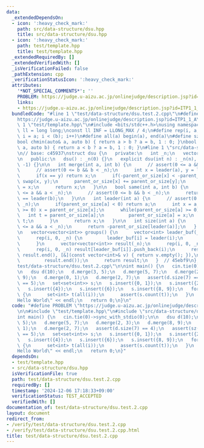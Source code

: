 ```yaml
---
data:
  _extendedDependsOn:
  - icon: ':heavy_check_mark:'
    path: src/data-structure/dsu.hpp
    title: src/data-structure/dsu.hpp
  - icon: ':heavy_check_mark:'
    path: test/template.hpp
    title: test/template.hpp
  _extendedRequiredBy: []
  _extendedVerifiedWith: []
  _isVerificationFailed: false
  _pathExtension: cpp
  _verificationStatusIcon: ':heavy_check_mark:'
  attributes:
    '*NOT_SPECIAL_COMMENTS*': ''
    PROBLEM: https://judge.u-aizu.ac.jp/onlinejudge/description.jsp?id=ITP1_1_A
    links:
    - https://judge.u-aizu.ac.jp/onlinejudge/description.jsp?id=ITP1_1_A
  bundledCode: "#line 1 \"test/data-structure/dsu.test.2.cpp\"\n#define PROBLEM \"\
    https://judge.u-aizu.ac.jp/onlinejudge/description.jsp?id=ITP1_1_A\"\n\n#line\
    \ 1 \"test/template.hpp\"\n#include <bits/stdc++.h>\nusing namespace std;\nusing\
    \ ll = long long;\nconst ll INF = LLONG_MAX / 4;\n#define rep(i, a, b) for(ll\
    \ i = a; i < (b); i++)\n#define all(a) begin(a), end(a)\n#define sz(a) ssize(a)\n\
    bool chmin(auto& a, auto b) { return a > b ? a = b, 1 : 0; }\nbool chmax(auto&\
    \ a, auto b) { return a < b ? a = b, 1 : 0; }\n#line 1 \"src/data-structure/dsu.hpp\"\
    \n// base: c45937\nstruct dsu {\n   private:\n   int _n;\n   vector<int> parent_or_size;\n\
    \n   public:\n   dsu() : _n(0) {}\n   explicit dsu(int n) : _n(n), parent_or_size(n,\
    \ -1) {}\n\n   int merge(int a, int b) {\n      // assert(0 <= a && a < _n);\n\
    \      // assert(0 <= b && b < _n);\n      int x = leader(a), y = leader(b);\n\
    \      if(x == y) return x;\n      if(-parent_or_size[x] < -parent_or_size[y])\
    \ swap(x, y);\n      parent_or_size[x] += parent_or_size[y];\n      parent_or_size[y]\
    \ = x;\n      return x;\n   }\n\n   bool same(int a, int b) {\n      // assert(0\
    \ <= a && a < _n);\n      // assert(0 <= b && b < _n);\n      return leader(a)\
    \ == leader(b);\n   }\n\n   int leader(int a) {\n      // assert(0 <= a && a <\
    \ _n);\n      if(parent_or_size[a] < 0) return a;\n      int x = a;\n      while(parent_or_size[x]\
    \ >= 0) x = parent_or_size[x];\n      while(parent_or_size[a] >= 0) {\n      \
    \   int t = parent_or_size[a];\n         parent_or_size[a] = x;\n         a =\
    \ t;\n      }\n      return x;\n   }\n\n   int size(int a) {\n      // assert(0\
    \ <= a && a < _n);\n      return -parent_or_size[leader(a)];\n   }  // 1ff997\n\
    \n   vector<vector<int>> groups() {\n      vector<int> leader_buf(_n), group_size(_n);\n\
    \      rep(i, 0, _n) {\n         leader_buf[i] = leader(i);\n         group_size[leader_buf[i]]++;\n\
    \      }\n      vector<vector<int>> result(_n);\n      rep(i, 0, _n) result[i].reserve(group_size[i]);\n\
    \      rep(i, 0, _n) result[leader_buf[i]].push_back(i);\n      result.erase(remove_if(result.begin(),\
    \ result.end(), [&](const vector<int>& v) { return v.empty(); }),\n          \
    \         result.end());\n      return result;\n   }  // 45ebf9\n};\n#line 5 \"\
    test/data-structure/dsu.test.2.cpp\"\n\nint main() {\n   cin.tie(0)->sync_with_stdio(0);\n\
    \n   dsu d(10);\n   d.merge(3, 5);\n   d.merge(5, 7);\n   d.merge(2, 3);\n   d.merge(8,\
    \ 9);\n   d.merge(0, 1);\n   d.merge(2, 7);\n   assert(d.size(7) == 4);\n   assert(sz(d.groups())\
    \ == 5);\n   set<set<int>> s;\n   s.insert({0, 1});\n   s.insert({2, 3, 5, 7});\n\
    \   s.insert({4});\n   s.insert({6});\n   s.insert({8, 9});\n   for(auto i : d.groups())\
    \ {\n      set<int> t(all(i));\n      assert(s.count(t));\n   }\n   cout << \"\
    Hello World\" << endl;\n   return 0;\n}\n"
  code: "#define PROBLEM \"https://judge.u-aizu.ac.jp/onlinejudge/description.jsp?id=ITP1_1_A\"\
    \n\n#include \"test/template.hpp\"\n#include \"src/data-structure/dsu.hpp\"\n\n\
    int main() {\n   cin.tie(0)->sync_with_stdio(0);\n\n   dsu d(10);\n   d.merge(3,\
    \ 5);\n   d.merge(5, 7);\n   d.merge(2, 3);\n   d.merge(8, 9);\n   d.merge(0,\
    \ 1);\n   d.merge(2, 7);\n   assert(d.size(7) == 4);\n   assert(sz(d.groups())\
    \ == 5);\n   set<set<int>> s;\n   s.insert({0, 1});\n   s.insert({2, 3, 5, 7});\n\
    \   s.insert({4});\n   s.insert({6});\n   s.insert({8, 9});\n   for(auto i : d.groups())\
    \ {\n      set<int> t(all(i));\n      assert(s.count(t));\n   }\n   cout << \"\
    Hello World\" << endl;\n   return 0;\n}"
  dependsOn:
  - test/template.hpp
  - src/data-structure/dsu.hpp
  isVerificationFile: true
  path: test/data-structure/dsu.test.2.cpp
  requiredBy: []
  timestamp: '2024-12-06 17:18:33+09:00'
  verificationStatus: TEST_ACCEPTED
  verifiedWith: []
documentation_of: test/data-structure/dsu.test.2.cpp
layout: document
redirect_from:
- /verify/test/data-structure/dsu.test.2.cpp
- /verify/test/data-structure/dsu.test.2.cpp.html
title: test/data-structure/dsu.test.2.cpp
---
```

